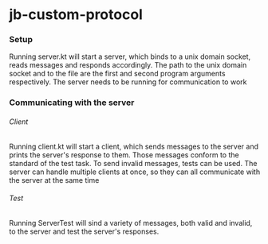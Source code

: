 # jb-custom-protocol

### Setup
Running server.kt will start a server, which binds to a unix domain socket, reads messages and responds accordingly.
The path to the unix domain socket and to the file are the first and second program arguments respectively.
The server needs to be running for communication to work

### Communicating with the server
###### Client
Running client.kt will start a client, which sends messages to the server and prints the server's response to them.
Those messages conform to the standard of the test task. To send invalid messages, tests can be used.
The server can handle multiple clients at once, so they can all communicate with the server at the same time
###### Test
Running ServerTest will sind a variety of messages, both valid and invalid, to the server and test the server's responses.
